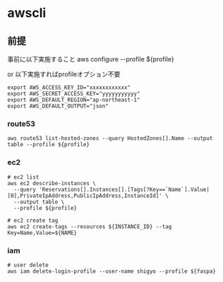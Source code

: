 # awscli
## 前提
事前に以下実施すること
aws configure --profile ${profile}

or 以下実施すればprofileオプション不要
```
export AWS_ACCESS_KEY_ID="xxxxxxxxxxxx"
export AWS_SECRET_ACCESS_KEY="yyyyyyyyyyy"
export AWS_DEFAULT_REGION="ap-northeast-1"
export AWS_DEFAULT_OUTPUT="json"
```

### route53
```
aws route53 list-hosted-zones --query HostedZones[].Name --output table --profile ${profile}
```
### ec2
```
# ec2 list
aws ec2 describe-instances \
  --query 'Reservations[].Instances[].[Tags[?Key==`Name`].Value|[0],PrivateIpAddress,PublicIpAddress,InstanceId]' \
  --output table \
  --profile ${profile}

# ec2 create tag
aws ec2 create-tags --resources ${INSTANCE_ID} --tag Key=Name,Value=${NAME}
```
### iam
```
# user delete
aws iam delete-login-profile --user-name shigyo --profile ${faspa}

```
